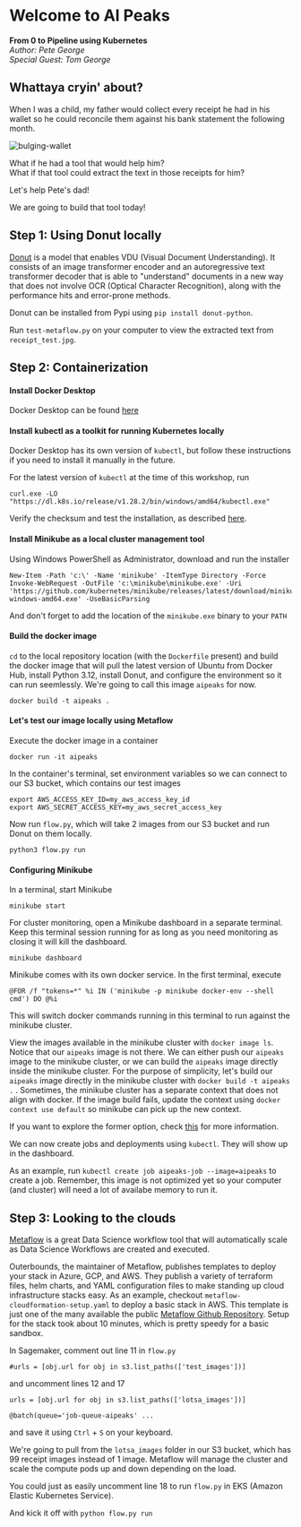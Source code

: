 # Welcome to AI Peaks

**From 0 to Pipeline using Kubernetes**  
*Author: Pete George*  
*Special Guest: Tom George*
  
## Whattaya cryin' about?
When I was a child, my father would collect every receipt he had in his wallet so he could reconcile them against his bank statement the following month.

![bulging-wallet](https://github.com/crackthedata/aipeaks-workshop/assets/87875118/3feaf212-2430-417f-99c9-b7b5569a2390)

What if he had a tool that would help him?  
What if that tool could extract the text in those receipts for him?

Let's help Pete's dad!

We are going to build that tool today!  

## Step 1: Using Donut locally
[Donut](https://arxiv.org/abs/2111.15664) is a model that enables VDU (Visual Document Understanding). It consists of an image transformer encoder and an autoregressive text transformer decoder that is able to "understand" documents in a new way that does not involve OCR (Optical Character Recognition), along with the performance hits and error-prone methods.

Donut can be installed from Pypi using
`pip install donut-python`.

Run `test-metaflow.py` on your computer to view the extracted text from `receipt_test.jpg`.

## Step 2: Containerization
#### Install Docker Desktop
Docker Desktop can be found [here](https://docs.docker.com/desktop/install/windows-install/)

#### Install kubectl as a toolkit for running Kubernetes locally
Docker Desktop has its own version of `kubectl`, but follow these instructions if you need to install it manually in the future.

For the latest version of `kubectl` at the time of this workshop, run 

`curl.exe -LO "https://dl.k8s.io/release/v1.28.2/bin/windows/amd64/kubectl.exe"`

Verify the checksum and test the installation, as described [here](https://kubernetes.io/docs/tasks/tools/install-kubectl-windows/).

#### Install Minikube as a local cluster management tool

Using Windows PowerShell as Administrator, download and run the installer

```
New-Item -Path 'c:\' -Name 'minikube' -ItemType Directory -Force
Invoke-WebRequest -OutFile 'c:\minikube\minikube.exe' -Uri 'https://github.com/kubernetes/minikube/releases/latest/download/minikube-windows-amd64.exe' -UseBasicParsing
```

And don't forget to add the location of the `minikube.exe` binary to your `PATH`

#### Build the docker image

`cd` to the local repository location (with the `Dockerfile` present) and build the docker image that will pull the latest version of Ubuntu from Docker Hub, install Python 3.12, install Donut, and configure the environment so it can run seemlessly. We're going to call this image `aipeaks` for now.

`docker build -t aipeaks .`

#### Let's test our image locally using Metaflow
Execute the docker image in a container

`docker run -it aipeaks`

In the container's terminal, set environment variables so we can connect to our S3 bucket, which contains our test images

`export AWS_ACCESS_KEY_ID=my_aws_access_key_id`  
`export AWS_SECRET_ACCESS_KEY=my_aws_secret_access_key`  

Now run `flow.py`, which will take 2 images from our S3 bucket and run Donut on them locally.

`python3 flow.py run`

#### Configuring Minikube
In a terminal, start Minikube

`minikube start`

For cluster monitoring, open a Minikube dashboard in a separate terminal. Keep this terminal session running for as long as you need monitoring as closing it will kill the dashboard.

`minikube dashboard`

Minikube comes with its own docker service. In the first terminal, execute 

```
@FOR /f "tokens=*" %i IN ('minikube -p minikube docker-env --shell cmd') DO @%i
```

This will switch docker commands running in this terminal to run against the minikube cluster. 

View the images available in the minikube cluster with `docker image ls`. Notice that our `aipeaks` image is not there. We can either push our `aipeaks` image to the minikube cluster, or we can build the `aipeaks` image directly inside the minikube cluster. For the purpose of simplicity, let's build our `aipeaks` image directly in the minikube cluster with `docker build -t aipeaks .` . Sometimes, the minikube cluster has a separate context that does not align with docker. If the image build fails, update the context using `docker context use default` so minikube can pick up the new context.

If you want to explore the former option, check [this](https://minikube.sigs.k8s.io/docs/handbook/pushing/) for more information. 

We can now create jobs and deployments using `kubectl`. They will show up in the dashboard.

As an example, run `kubectl create job aipeaks-job --image=aipeaks` to create a job. Remember, this image is not optimized yet so your computer (and cluster) will need a lot of availabe memory to run it.

## Step 3: Looking to the clouds
[Metaflow](https://docs.metaflow.org/introduction/what-is-metaflow) is a great Data Science workflow tool that will automatically scale as Data Science Workflows are created and executed. 

Outerbounds, the maintainer of Metaflow, publishes templates to deploy your stack in Azure, GCP, and AWS. They publish a variety of terraform files, helm charts, and YAML configuration files to make standing up cloud infrastructure stacks easy. As an example, checkout `metaflow-cloudformation-setup.yaml` to deploy a basic stack in AWS. This template is just one of the many available the public [Metaflow Github Repository](https://github.com/outerbounds/metaflow-tools/blob/master/aws/cloudformation/metaflow-cfn-template.yml). Setup for the stack took about 10 minutes, which is pretty speedy for a basic sandbox.

In Sagemaker, comment out line 11 in `flow.py`

`#urls = [obj.url for obj in s3.list_paths(['test_images'])]`

and uncomment lines 12 and 17

`urls = [obj.url for obj in s3.list_paths(['lotsa_images'])]`

`@batch(queue='job-queue-aipeaks' ...`

and save it using `Ctrl` + `S` on your keyboard.

We're going to pull from the `lotsa_images` folder in our S3 bucket, which has 99 receipt images instead of 1 image. Metaflow will manage the cluster and scale the compute pods up and down depending on the load.

You could just as easily uncomment line 18 to run `flow.py` in EKS (Amazon Elastic Kubernetes Service).

And kick it off with `python flow.py run`
